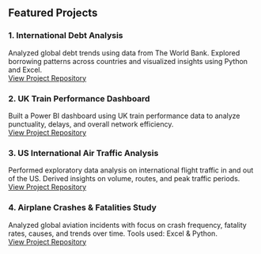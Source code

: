 ## Featured Projects

### 1. International Debt Analysis  
Analyzed global debt trends using data from The World Bank. Explored borrowing patterns across countries and visualized insights using Python and Excel.  
[View Project Repository](https://www.linkedin.com/posts/badmus-ibraheem-b7576635b_im-excited-to-present-my-first-live-analysis-activity-7327743691886936064-Ihym?utm_source=social_share_send&utm_medium=member_desktop_web&rcm=ACoAAFmimQkBYBgh5-xqpPIdw5INl85e3sQ6kAU)

### 2. UK Train Performance Dashboard  
Built a Power BI dashboard using UK train performance data to analyze punctuality, delays, and overall network efficiency.  
[View Project Repository](https://github.com/honorable99/uk-train-performance)

### 3. US International Air Traffic Analysis  
Performed exploratory data analysis on international flight traffic in and out of the US. Derived insights on volume, routes, and peak traffic periods.  
[View Project Repository](https://github.com/honorable99/us-air-traffic-analysis)

### 4. Airplane Crashes & Fatalities Study  
Analyzed global aviation incidents with focus on crash frequency, fatality rates, causes, and trends over time. Tools used: Excel & Python.  
[View Project Repository](https://github.com/honorable99/airplane-crashes-analysis)
